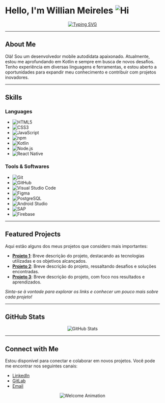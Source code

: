 # Hello, I'm Willian Meireles ![Hi](https://media.giphy.com/media/hvRJCLFzcasrR4ia7z/giphy.gif)

<p align="center">
  <a href="https://git.io/typing-svg">
    <img src="https://readme-typing-svg.demolab.com?font=Fira+Code&weight=600&pause=1000&center=true&vCenter=true&width=435&lines=Mobile+Developer;Software+Engineer" alt="Typing SVG" />
  </a>
</p>

---

## About Me

Olá! Sou um desenvolvedor mobile autodidata apaixonado. Atualmente, estou me aprofundando em Kotlin e sempre em busca de novos desafios. Tenho experiência em diversas linguagens e ferramentas, e estou aberto a oportunidades para expandir meu conhecimento e contribuir com projetos inovadores.

---

## Skills

### Languages
- ![HTML5](https://img.shields.io/badge/HTML5-E34F26?style=for-the-badge&logo=html5&logoColor=white)
- ![CSS3](https://img.shields.io/badge/CSS3-1572B6?style=for-the-badge&logo=css3&logoColor=white)
- ![JavaScript](https://img.shields.io/badge/JavaScript-323330?style=for-the-badge&logo=javascript&logoColor=F7DF1E)
- ![npm](https://img.shields.io/badge/npm-CB3837?style=for-the-badge&logo=npm&logoColor=white)
- ![Kotlin](https://img.shields.io/badge/Kotlin-0095D5?style=for-the-badge&logo=kotlin&logoColor=white)
- ![Node.js](https://img.shields.io/badge/Node.js-43853D?style=for-the-badge&logo=node.js&logoColor=white)
- ![React Native](https://img.shields.io/badge/React_Native-20232A?style=for-the-badge&logo=react&logoColor=61DAFB)

### Tools & Softwares
- ![Git](https://img.shields.io/badge/git-%23F05033.svg?style=for-the-badge&logo=git&logoColor=white)
- ![GitHub](https://img.shields.io/badge/github-%23121011.svg?style=for-the-badge&logo=github&logoColor=white)
- ![Visual Studio Code](https://img.shields.io/badge/Visual%20Studio%20Code-0078d7.svg?style=for-the-badge&logo=visual-studio-code&logoColor=white)
- ![Figma](https://img.shields.io/badge/Figma-F24E1E?style=for-the-badge&logo=figma&logoColor=white)
- ![PostgreSQL](https://img.shields.io/badge/PostgreSQL-316192?style=for-the-badge&logo=postgresql&logoColor=white)
- ![Android Studio](https://img.shields.io/badge/Android_Studio-3DDC84?style=for-the-badge&logo=android-studio&logoColor=white)
- ![SAP](https://img.shields.io/badge/SAP-0FAAFF?style=for-the-badge&logo=sap&logoColor=white)
- ![Firebase](https://img.shields.io/badge/Firebase-039BE5?style=for-the-badge&logo=Firebase&logoColor=white)

---

## Featured Projects

Aqui estão alguns dos meus projetos que considero mais importantes:
- **[Projeto 1](#)**: Breve descrição do projeto, destacando as tecnologias utilizadas e os objetivos alcançados.
- **[Projeto 2](#)**: Breve descrição do projeto, ressaltando desafios e soluções encontradas.
- **[Projeto 3](#)**: Breve descrição do projeto, com foco nos resultados e aprendizados.

*Sinta-se à vontade para explorar os links e conhecer um pouco mais sobre cada projeto!*

---

## GitHub Stats

<!-- Estatísticas dinâmicas do GitHub -->
<p align="center">
  <img src="https://github-readme-stats.vercel.app/api?username=wmeireles&show_icons=true&theme=default" alt="GitHub Stats" />
</p>

---

## Connect with Me

Estou disponível para conectar e colaborar em novos projetos. Você pode me encontrar nos seguintes canais:
- [LinkedIn](https://www.linkedin.com/in/willian-meireles-01b607194/)
- [GitLab](https://gitlab.com/wmeireles1)
- [Email](mailto:seuemail@exemplo.com) <!-- Atualize com seu email -->

<p align="center">
  <img src="https://user-images.githubusercontent.com/73097560/115834477-dbab4500-a447-11eb-908a-139a6edaec5c.gif" alt="Welcome Animation" style="max-width:100%;" />
</p>
